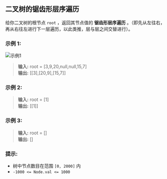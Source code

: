 ## 二叉树的锯齿形层序遍历

给你二叉树的根节点 `root` ，返回其节点值的 **锯齿形层序遍历** 。（即先从左往右，再从右往左进行下一层遍历，以此类推，层与层之间交替进行）。
### 示例 1:
![示例1](https://assets.leetcode.com/uploads/2021/02/19/tree1.jpg)
> **输入:** root = [3,9,20,null,null,15,7]          
> **输出:** [[3],[20,9],[15,7]]

### 示例 2:

> **输入:** root = [1]                       
> **输出:** [[1]]

### 示例 3:

> **输入:**  root = []                      
> **输出:** []

### 提示:
* 树中节点数目在范围 `[0, 2000]` 内
* `-1000 <= Node.val <= 1000`